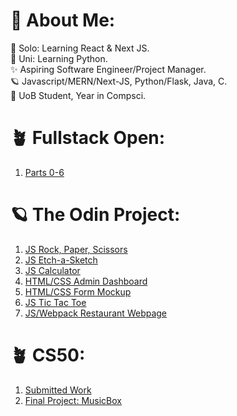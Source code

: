 # 💫 About Me:
🔭 Solo: Learning React & Next JS. 
<br>🔭 Uni: Learning Python.
<br>✨ Aspiring Software Engineer/Project Manager.
<br>🪐 Javascript/MERN/Next-JS, Python/Flask, Java, C.
<br>💫 UoB Student, Year in Compsci.

# 🪴 Fullstack Open:
1. [Parts 0-6](https://github.com/oriodev/fullstackopen)

# 🪐 The Odin Project:

1. [JS Rock, Paper, Scissors](https://github.com/oriodev/rockpaperscissors)
2. [JS Etch-a-Sketch](https://github.com/oriodev/etch-a-sketch)
3. [JS Calculator](https://github.com/oriodev/myveryfunctionalcalculator)
4. [HTML/CSS Admin Dashboard](https://github.com/oriodev/admindashboard)
5. [HTML/CSS Form Mockup](https://github.com/oriodev/mockupform)
6. [JS Tic Tac Toe](https://github.com/oriodev/tictactoe)
7. [JS/Webpack Restaurant Webpage](https://github.com/oriodev/restaurantpage)

# 🪴 CS50:

1. [Submitted Work](https://github.com/code50/93719767)
2. [Final Project: MusicBox](https://github.com/oriodev/musicbox)

<!-- Proudly created with GPRM ( https://gprm.itsvg.in ) -->
